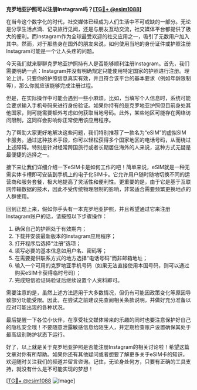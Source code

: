 **克罗地亚护照可以注册Instagram吗？[[TG💪+ @esim1088](https://t.me/s/esim1088)]**

在当今这个数字化的时代，社交媒体已经成为人们生活中不可或缺的一部分。无论是分享生活点滴、记录旅行见闻，还是与朋友互动交流，社交媒体平台都提供了极大的便利。而Instagram作为全球最受欢迎的社交应用之一，吸引了无数用户加入其中。然而，对于那些身在国外的朋友来说，如何使用当地的身份证件或护照注册Instagram可能是一个让人头疼的问题。

今天我们就来聊聊克罗地亚护照持有人是否能够顺利注册Instagram。首先，我们需要明确一点：Instagram并没有明确规定只能使用特定国家的护照进行注册。理论上讲，只要你的护照信息真实有效，并且符合该平台的基本要求（例如年龄限制等），那么你就应该能够完成注册过程。

但是，在实际操作中可能会遇到一些小麻烦。比如，当填写个人信息时，系统可能会要求输入手机号码来进行身份验证。如果你持有的是克罗地亚护照但目前身处其他国家，则可能需要额外考虑如何获取当地号码。此外，某些地区可能存在网络访问限制，这同样会影响你正常使用该应用程序。

为了帮助大家更好地解决这些问题，我们特别推荐了一款名为“eSIM”的虚拟SIM卡服务。通过这种技术手段，你可以轻松获得多个国家地区的电话号码，从而绕过上述障碍。特别是针对经常跨国旅行或者长期居住海外的人来说，这种方式无疑是最便捷的选择之一。

接下来让我们详细介绍一下eSIM卡是如何工作的吧！简单来说，eSIM就是一种无需实体卡槽即可安装到手机上的电子化SIM卡。它允许用户随时随地切换不同的运营商和服务套餐，极大地提高了灵活性和便利性。更重要的是，由于它是基于互联网传输数据的技术，因此不受传统物理限制的影响，非常适合需要频繁更换地点的人群使用。

回到正题上来，假如你手头有一本克罗地亚护照，并且希望通过它来注册Instagram账户的话，请按照以下步骤操作：

1. 确保自己的护照处于有效期内；
2. 下载并安装最新版本的Instagram应用程序；
3. 打开程序后选择“注册”选项；
4. 填写必要的基本信息如用户名、密码等；
5. 在需要提供联系方式的地方选择“电话号码”而非邮箱地址；
6. 输入一个可用的克罗地亚手机号码（如果无法直接使用本国号码，则可以通过购买eSIM卡获得临时号码）；
7. 完成短信验证码验证后继续设置个人资料即可。

需要注意的是，虽然上述方法适用于大多数情况，但仍有可能因政策变化等原因导致部分功能受限。因此，在尝试之前建议先查阅相关条款说明，并做好充分准备以应对可能出现的各种状况。

最后提醒一下各位小伙伴，在享受社交媒体带来的乐趣的同时也要注意保护好自己的隐私安全哦！不要随意泄露敏感信息给陌生人，并定期检查账户设置确保其处于最高级别防护状态下运行。

好了，以上就是关于克罗地亚护照是否能注册Instagram的相关讨论啦！希望这篇文章对你有所帮助。如果你还有其他疑问或者想要了解更多关于eSIM卡的知识，欢迎随时关注我们的频道并留言咨询。记住，无论身处何方，只要有正确的工具支持，就没有什么是不可能实现的梦想！

[[TG💪+ @esim1088](https://t.me/s/esim1088) ![Image](https://i.postimg.cc/4NQfJmqS/Snipaste-2025-05-13-00-14-12.png)]